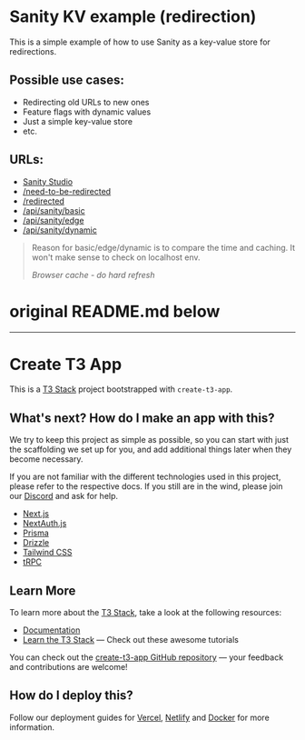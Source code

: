 # Sanity KV example (redirection)

This is a simple example of how to use Sanity as a key-value store for redirections.

## Possible use cases:
- Redirecting old URLs to new ones
- Feature flags with dynamic values
- Just a simple key-value store
- etc.

## URLs:
- [Sanity Studio](http://localhost:3000/studio)
- [/need-to-be-redirected](http://localhost:3000/need-to-be-redirected)
- [/redirected](http://localhost:3000/redirected)
- [/api/sanity/basic](http://localhost:3000/api/sanity/basic?key=/need-to-be-redirected)
- [/api/sanity/edge](http://localhost:3000/api/sanity/edge?key=/need-to-be-redirected)
- [/api/sanity/dynamic](http://localhost:3000/api/sanity/dynamic?key=/need-to-be-redirected)
> Reason for basic/edge/dynamic is to compare the time and caching. It won't make sense to check on localhost env.
> 
> *Browser cache - do hard refresh*


# original README.md below
---------------------------------------
# Create T3 App

This is a [T3 Stack](https://create.t3.gg/) project bootstrapped with `create-t3-app`.

## What's next? How do I make an app with this?

We try to keep this project as simple as possible, so you can start with just the scaffolding we set up for you, and add additional things later when they become necessary.

If you are not familiar with the different technologies used in this project, please refer to the respective docs. If you still are in the wind, please join our [Discord](https://t3.gg/discord) and ask for help.

- [Next.js](https://nextjs.org)
- [NextAuth.js](https://next-auth.js.org)
- [Prisma](https://prisma.io)
- [Drizzle](https://orm.drizzle.team)
- [Tailwind CSS](https://tailwindcss.com)
- [tRPC](https://trpc.io)

## Learn More

To learn more about the [T3 Stack](https://create.t3.gg/), take a look at the following resources:

- [Documentation](https://create.t3.gg/)
- [Learn the T3 Stack](https://create.t3.gg/en/faq#what-learning-resources-are-currently-available) — Check out these awesome tutorials

You can check out the [create-t3-app GitHub repository](https://github.com/t3-oss/create-t3-app) — your feedback and contributions are welcome!

## How do I deploy this?

Follow our deployment guides for [Vercel](https://create.t3.gg/en/deployment/vercel), [Netlify](https://create.t3.gg/en/deployment/netlify) and [Docker](https://create.t3.gg/en/deployment/docker) for more information.
